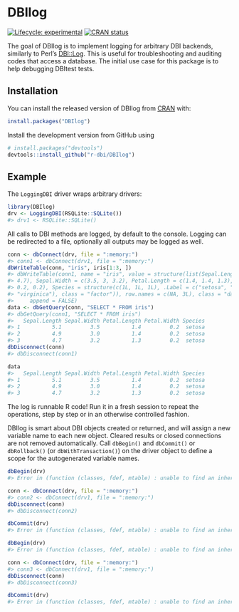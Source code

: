 
<!-- README.md is generated from README.Rmd. Please edit that file -->

# DBIlog

<!-- badges: start -->

[![Lifecycle:
experimental](https://img.shields.io/badge/lifecycle-experimental-orange.svg)](https://www.tidyverse.org/lifecycle/#experimental)
[![CRAN
status](https://www.r-pkg.org/badges/version/DBIlog)](https://cran.r-project.org/package=DBIlog)
<!-- badges: end -->

The goal of DBIlog is to implement logging for arbitrary DBI backends,
similarly to Perl’s [DBI::Log](https://metacpan.org/pod/DBI::Log). This
is useful for troubleshooting and auditing codes that access a database.
The initial use case for this package is to help debugging DBItest
tests.

## Installation

You can install the released version of DBIlog from
[CRAN](https://CRAN.R-project.org) with:

``` r
install.packages("DBIlog")
```

Install the development version from GitHub using

``` r
# install.packages("devtools")
devtools::install_github("r-dbi/DBIlog")
```

## Example

The `LoggingDBI` driver wraps arbitrary drivers:

``` r
library(DBIlog)
drv <- LoggingDBI(RSQLite::SQLite())
#> drv1 <- RSQLite::SQLite()
```

All calls to DBI methods are logged, by default to the console. Logging
can be redirected to a file, optionally all outputs may be logged as
well.

``` r
conn <- dbConnect(drv, file = ":memory:")
#> conn1 <- dbConnect(drv1, file = ":memory:")
dbWriteTable(conn, "iris", iris[1:3, ])
#> dbWriteTable(conn1, name = "iris", value = structure(list(Sepal.Length = c(5.1, 4.9, 
#> 4.7), Sepal.Width = c(3.5, 3, 3.2), Petal.Length = c(1.4, 1.4, 1.3), Petal.Width = c(0.2, 
#> 0.2, 0.2), Species = structure(c(1L, 1L, 1L), .Label = c("setosa", "versicolor", 
#> "virginica"), class = "factor")), row.names = c(NA, 3L), class = "data.frame"), overwrite = FALSE, 
#>     append = FALSE)
data <- dbGetQuery(conn, "SELECT * FROM iris")
#> dbGetQuery(conn1, "SELECT * FROM iris")
#>   Sepal.Length Sepal.Width Petal.Length Petal.Width Species
#> 1          5.1         3.5          1.4         0.2  setosa
#> 2          4.9         3.0          1.4         0.2  setosa
#> 3          4.7         3.2          1.3         0.2  setosa
dbDisconnect(conn)
#> dbDisconnect(conn1)

data
#>   Sepal.Length Sepal.Width Petal.Length Petal.Width Species
#> 1          5.1         3.5          1.4         0.2  setosa
#> 2          4.9         3.0          1.4         0.2  setosa
#> 3          4.7         3.2          1.3         0.2  setosa
```

The log is runnable R code\! Run it in a fresh session to repeat the
operations, step by step or in an otherwise controlled fashion.

DBIlog is smart about DBI objects created or returned, and will assign a
new variable name to each new object. Cleared results or closed
connections are not removed automatically. Call `dbBegin()` and
`dbCommit()` or `dbRollback()` (or `dbWithTransaction()`) on the driver
object to define a scope for the autogenerated variable names.

``` r
dbBegin(drv)
#> Error in (function (classes, fdef, mtable) : unable to find an inherited method for function 'dbBegin' for signature '"LoggingDBIDriver"'

conn <- dbConnect(drv, file = ":memory:")
#> conn2 <- dbConnect(drv1, file = ":memory:")
dbDisconnect(conn)
#> dbDisconnect(conn2)

dbCommit(drv)
#> Error in (function (classes, fdef, mtable) : unable to find an inherited method for function 'dbCommit' for signature '"LoggingDBIDriver"'

dbBegin(drv)
#> Error in (function (classes, fdef, mtable) : unable to find an inherited method for function 'dbBegin' for signature '"LoggingDBIDriver"'

conn <- dbConnect(drv, file = ":memory:")
#> conn3 <- dbConnect(drv1, file = ":memory:")
dbDisconnect(conn)
#> dbDisconnect(conn3)

dbCommit(drv)
#> Error in (function (classes, fdef, mtable) : unable to find an inherited method for function 'dbCommit' for signature '"LoggingDBIDriver"'
```
